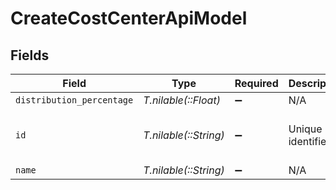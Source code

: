 # CreateCostCenterApiModel


## Fields

| Field                                | Type                                 | Required                             | Description                          | Example                              |
| ------------------------------------ | ------------------------------------ | ------------------------------------ | ------------------------------------ | ------------------------------------ |
| `distribution_percentage`            | *T.nilable(::Float)*                 | :heavy_minus_sign:                   | N/A                                  | 100                                  |
| `id`                                 | *T.nilable(::String)*                | :heavy_minus_sign:                   | Unique identifier                    | 8187e5da-dc77-475e-9949-af0f1fa4e4e3 |
| `name`                               | *T.nilable(::String)*                | :heavy_minus_sign:                   | N/A                                  | R&D                                  |